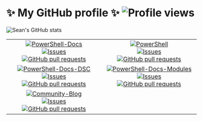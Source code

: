 <!--
**sdwheeler/sdwheeler** is a ✨ _special_ ✨ repository because its `README.md` (this file) appears on your GitHub profile.

Here are some ideas to get you started:

- 🔭 I'm currently working on ...
- 🌱 I'm currently learning ...
- 👯 I'm looking to collaborate on ...
- 🤔 I'm looking for help with ...
- 💬 Ask me about ...
- 📫 How to reach me: ...
- 😄 Pronouns: ...
- ⚡ Fun fact: ...
-->

# ✨ My GitHub profile ✨ ![Profile views][views]

![Sean's GitHub stats][mystats]

| | |
| :---: |:---: |
| [![PowerShell-Docs][psdocsimg]][ghdocs]<br>[![Issues][psdocs-iss]][ghdocsiss] [![GitHub pull requests][psdocs-prs]][ghdocsprs] | [![PowerShell][pscodeimg]][pssrc]<br>[![Issues][pscode-iss]][pssrciss] [![GitHub pull requests][pscode-prs]][pssrcprs] |
| [![PowerShell-Docs-DSC][psdscimg]][ghdocsdsc]<br>[![Issues][psdsc-iss]][ghdocsdsciss] [![GitHub pull requests][psdsc-prs]][ghdocsdscprs] | [![PowerShell-Docs-Modules][psmodimg]][ghdocsmod]<br> [![Issues][psmod-iss]][ghdocsmodiss] [![GitHub pull requests][psmod-prs]][ghdocsmodprs] |
| [![Community-Blog][pscommimg]][ghblog]<br>[![Issues][pscomm-iss]][ghblogissues] [![GitHub pull requests][pscomm-prs]][ghblogprs] |  |

<!-- link references -->
[ghblog]: https://github.com/PowerShell/Community-Blog
[ghblogissues]: https://github.com/PowerShell/Community-Blog/issues
[ghblogprs]: https://github.com/PowerShell/Community-Blog/pulls
[ghdocs]: https://github.com/MicrosoftDocs/PowerShell-Docs
[ghdocsiss]: https://github.com/microsoftdocs/powershell-docs/issues
[ghdocsprs]: https://github.com/microsoftdocs/powershell-docs/pulls
[ghdocsdsc]: https://github.com/MicrosoftDocs/PowerShell-Docs-DSC
[ghdocsdsciss]: https://github.com/MicrosoftDocs/PowerShell-Docs-DSC/issues
[ghdocsdscprs]: https://github.com/MicrosoftDocs/PowerShell-Docs-DSC/pulls
[ghdocsmod]: https://github.com/MicrosoftDocs/PowerShell-Docs-Modules
[ghdocsmodiss]: https://github.com/MicrosoftDocs/PowerShell-Docs-Modules/issues
[ghdocsmodprs]: https://github.com/MicrosoftDocs/PowerShell-Docs-Modules/pulls
[pssrc]: https://github.com/PowerShell/PowerShell
[pssrciss]: https://github.com/PowerShell/powershell/issues
[pssrcprs]: https://github.com/PowerShell/powershell/pulls

[views]: https://komarev.com/ghpvc/?username=sdwheeler
[mystats]: https://github-readme-stats.vercel.app/api?username=sdwheeler&theme=dark&show_icons=true&count_private=true
[psdocsimg]: https://github-readme-stats.vercel.app/api/pin/?username=MicrosoftDocs&show_owner=true&repo=PowerShell-Docs&theme=dark
[pscodeimg]: https://github-readme-stats.vercel.app/api/pin/?username=PowerShell&show_owner=true&repo=PowerShell&theme=dark
[pscommimg]: https://github-readme-stats.vercel.app/api/pin/?username=PowerShell&show_owner=true&repo=Community-Blog&theme=dark
[psdscimg]: https://github-readme-stats.vercel.app/api/pin/?username=MicrosoftDocs&show_owner=true&repo=PowerShell-Docs-Modules&theme=dark
[psmodimg]: https://github-readme-stats.vercel.app/api/pin/?username=MicrosoftDocs&show_owner=true&repo=PowerShell-Docs-Modules&theme=dark

[psdocs-iss]: https://img.shields.io/github/issues/microsoftdocs/powershell-docs?color=0088ff
[psdocs-prs]: https://img.shields.io/github/issues-pr/microsoftdocs/powershell-docs?color=0088ff
[pscode-iss]: https://img.shields.io/github/issues/PowerShell/PowerShell?color=0088ff
[pscode-prs]: https://img.shields.io/github/issues-pr/PowerShell/PowerShell?color=0088ff
[pscomm-iss]: https://img.shields.io/github/issues/PowerShell/Community-Blog?color=0088ff
[pscomm-prs]: https://img.shields.io/github/issues-pr/PowerShell/Community-Blog?color=0088ff
[psdsc-iss]: https://img.shields.io/github/issues/MicrosoftDocs/PowerShell-Docs-DSC?color=0088ff
[psdsc-prs]: https://img.shields.io/github/issues-pr/MicrosoftDocs/PowerShell-Docs-DSC?color=0088ff
[psmod-iss]: https://img.shields.io/github/issues/MicrosoftDocs/PowerShell-Docs-Modules?color=0088ff
[psmod-prs]: https://img.shields.io/github/issues-pr/MicrosoftDocs/PowerShell-Docs-Modules?color=0088ff
